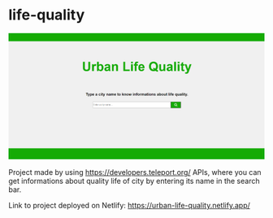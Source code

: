 # life-quality

![](src/images/screenshot.PNG)

Project made by using https://developers.teleport.org/ APIs, where you can get informations about quality life of city by entering its name in the search bar.

Link to project deployed on Netlify: https://urban-life-quality.netlify.app/
